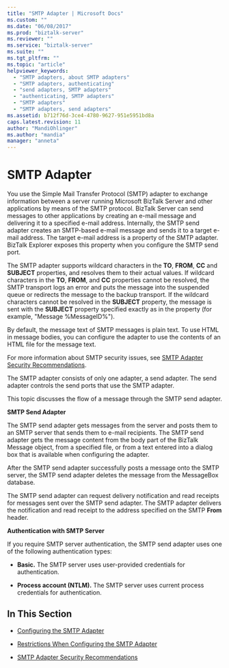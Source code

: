 ```yaml
---
title: "SMTP Adapter | Microsoft Docs"
ms.custom: ""
ms.date: "06/08/2017"
ms.prod: "biztalk-server"
ms.reviewer: ""
ms.service: "biztalk-server"
ms.suite: ""
ms.tgt_pltfrm: ""
ms.topic: "article"
helpviewer_keywords: 
  - "SMTP adapters, about SMTP adapters"
  - "SMTP adapters, authenticating"
  - "send adapters, SMTP adapters"
  - "authenticating, SMTP adapters"
  - "SMTP adapters"
  - "SMTP adapters, send adapters"
ms.assetid: b712f76d-3ce4-4780-9627-951e5951bd8a
caps.latest.revision: 11
author: "MandiOhlinger"
ms.author: "mandia"
manager: "anneta"
---
```

# SMTP Adapter
You use the Simple Mail Transfer Protocol (SMTP) adapter to exchange information between a server running Microsoft BizTalk Server and other applications by means of the SMTP protocol. BizTalk Server can send messages to other applications by creating an e-mail message and delivering it to a specified e-mail address. Internally, the SMTP send adapter creates an SMTP-based e-mail message and sends it to a target e-mail address. The target e-mail address is a property of the SMTP adapter. BizTalk Explorer exposes this property when you configure the SMTP send port.  
  
 The SMTP adapter supports wildcard characters in the **TO**, **FROM**, **CC** and **SUBJECT** properties, and resolves them to their actual values. If wildcard characters in the **TO**, **FROM**, and **CC** properties cannot be resolved, the SMTP transport logs an error and puts the message into the suspended queue or redirects the message to the backup transport. If the wildcard characters cannot be resolved in the **SUBJECT** property, the message is sent with the **SUBJECT** property specified exactly as in the property (for example, "Message %MessageID%").  
  
 By default, the message text of SMTP messages is plain text. To use HTML in message bodies, you can configure the adapter to use the contents of an HTML file for the message text.  
  
 For more information about SMTP security issues, see [SMTP Adapter Security Recommendations](../core/smtp-adapter-security-recommendations.md).  
  
 The SMTP adapter consists of only one adapter, a send adapter. The send adapter controls the send ports that use the SMTP adapter.  
  
 This topic discusses the flow of a message through the SMTP send adapter.  
  
 **SMTP Send Adapter**  
  
 The SMTP send adapter gets messages from the server and posts them to an SMTP server that sends them to e-mail recipients. The SMTP send adapter gets the message content from the body part of the BizTalk Message object, from a specified file, or from a text entered into a dialog box that is available when configuring the adapter.  
  
 After the SMTP send adapter successfully posts a message onto the SMTP server, the SMTP send adapter deletes the message from the MessageBox database.  
  
 The SMTP send adapter can request delivery notification and read receipts for messages sent over the SMTP send adapter. The SMTP adapter delivers the notification and read receipt to the address specified on the SMTP **From** header.  
  
 **Authentication with SMTP Server**  
  
 If you require SMTP server authentication, the SMTP send adapter uses one of the following authentication types:  
  
-   **Basic.** The SMTP server uses user-provided credentials for authentication.  
  
-   **Process account (NTLM).** The SMTP server uses current process credentials for authentication.  
  
## In This Section  
  
-   [Configuring the SMTP Adapter](../core/configuring-the-smtp-adapter.md)  
  
-   [Restrictions When Configuring the SMTP Adapter](../core/restrictions-when-configuring-the-smtp-adapter.md)  
  
-   [SMTP Adapter Security Recommendations](../core/smtp-adapter-security-recommendations.md)